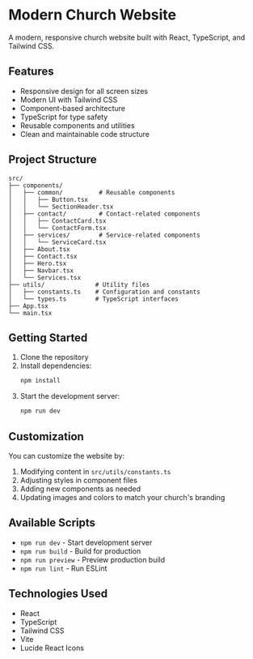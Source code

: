 # Modern Church Website

A modern, responsive church website built with React, TypeScript, and Tailwind CSS.

## Features

- Responsive design for all screen sizes
- Modern UI with Tailwind CSS
- Component-based architecture
- TypeScript for type safety
- Reusable components and utilities
- Clean and maintainable code structure

## Project Structure

```
src/
├── components/
│   ├── common/          # Reusable components
│   │   ├── Button.tsx
│   │   └── SectionHeader.tsx
│   ├── contact/         # Contact-related components
│   │   ├── ContactCard.tsx
│   │   └── ContactForm.tsx
│   ├── services/        # Service-related components
│   │   └── ServiceCard.tsx
│   ├── About.tsx
│   ├── Contact.tsx
│   ├── Hero.tsx
│   ├── Navbar.tsx
│   └── Services.tsx
├── utils/              # Utility files
│   ├── constants.ts    # Configuration and constants
│   └── types.ts        # TypeScript interfaces
├── App.tsx
└── main.tsx
```

## Getting Started

1. Clone the repository
2. Install dependencies:
   ```bash
   npm install
   ```
3. Start the development server:
   ```bash
   npm run dev
   ```

## Customization

You can customize the website by:

1. Modifying content in `src/utils/constants.ts`
2. Adjusting styles in component files
3. Adding new components as needed
4. Updating images and colors to match your church's branding

## Available Scripts

- `npm run dev` - Start development server
- `npm run build` - Build for production
- `npm run preview` - Preview production build
- `npm run lint` - Run ESLint

## Technologies Used

- React
- TypeScript
- Tailwind CSS
- Vite
- Lucide React Icons